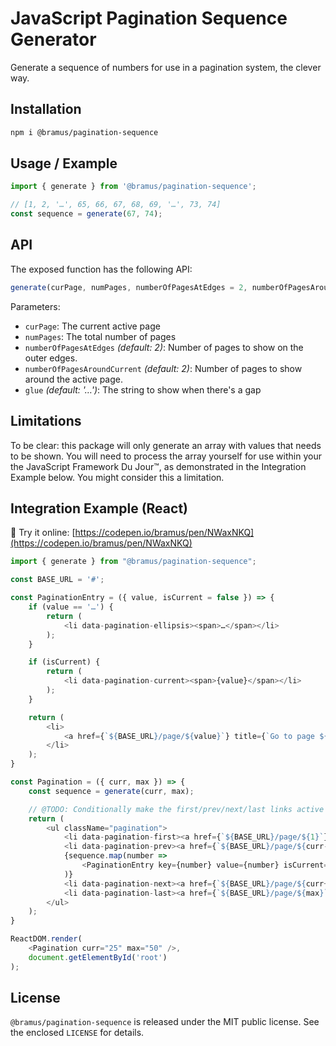 # JavaScript Pagination Sequence Generator

Generate a sequence of numbers for use in a pagination system, the clever way.

## Installation

```bash
npm i @bramus/pagination-sequence
```

## Usage / Example

```js
import { generate } from '@bramus/pagination-sequence';

// [1, 2, '…', 65, 66, 67, 68, 69, '…', 73, 74]
const sequence = generate(67, 74);
```

## API

The exposed function has the following API:

```js
generate(curPage, numPages, numberOfPagesAtEdges = 2, numberOfPagesAroundCurrent = 2, glue = '…');
```

Parameters:

- `curPage`: The current active page
- `numPages`: The total number of pages
- `numberOfPagesAtEdges` _(default: 2)_: Number of pages to show on the outer edges.
- `numberOfPagesAroundCurrent` _(default: 2)_: Number of pages to show around the active page.
- `glue` _(default: '…')_: The string to show when there's a gap

## Limitations

To be clear: this package will only generate an array with values that needs to be shown. You will need to process the array yourself for use within your the JavaScript Framework Du Jour™, as demonstrated in the Integration Example below. You might consider this a limitation.

## Integration Example (React)

🔗 Try it online: [https://codepen.io/bramus/pen/NWaxNKQ](https://codepen.io/bramus/pen/NWaxNKQ)

```js
import { generate } from "@bramus/pagination-sequence";

const BASE_URL = '#';

const PaginationEntry = ({ value, isCurrent = false }) => {
    if (value == '…') {
        return (
            <li data-pagination-ellipsis><span>…</span></li>
        );
    }

    if (isCurrent) {
        return (
            <li data-pagination-current><span>{value}</span></li>
        );
    }

    return (
        <li>
            <a href={`${BASE_URL}/page/${value}`} title={`Go to page ${value}`}>{value}</a>
        </li>
    );
}

const Pagination = ({ curr, max }) => {
    const sequence = generate(curr, max);

    // @TODO: Conditionally make the first/prev/next/last links active or inactive, but you get the idea …
    return (
        <ul className="pagination">
            <li data-pagination-first><a href={`${BASE_URL}/page/${1}`} title="First Page">&laquo;</a></li>
            <li data-pagination-prev><a href={`${BASE_URL}/page/${curr-1}`} title="Previous Page">&lsaquo;</a></li>
            {sequence.map(number =>
                <PaginationEntry key={number} value={number} isCurrent={number == curr} />
            )}
            <li data-pagination-next><a href={`${BASE_URL}/page/${curr+1}`} title="Next Page">&rsaquo;</a></li>
            <li data-pagination-last><a href={`${BASE_URL}/page/${max}`} title="Last Page">&raquo;</a></li>
        </ul>
    );
}

ReactDOM.render(
    <Pagination curr="25" max="50" />,
    document.getElementById('root')
);
```
## License

`@bramus/pagination-sequence` is released under the MIT public license. See the enclosed `LICENSE` for details.
